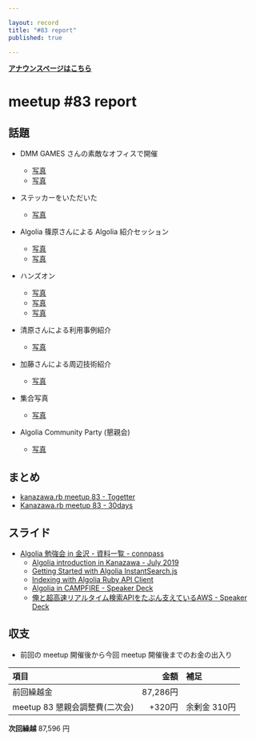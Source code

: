 ```yaml
---

layout: record
title: "#83 report"
published: true

---
```


<div style="text-align: left;"><a href="./"><strong>アナウンスページはこちら</strong></a></div>

# meetup #83 report

## 話題

* DMM GAMES さんの素敵なオフィスで開催
  + [写真](https://twitter.com/shinodogg/status/1152426980962213888)
  + [写真](https://twitter.com/PharaohKJ/status/1152434974672375810)

* ステッカーをいただいた
  + [写真](https://twitter.com/shinodogg/status/1152425193241022466)

* Algolia 篠原さんによる Algolia 紹介セッション
  + [写真](https://twitter.com/TAKAyuki_atkwsk/status/1152431114524360704)
  + [写真](https://twitter.com/kiyohara/status/1152432461642686464)

* ハンズオン
  + [写真](https://twitter.com/Yukimitsu_Izawa/status/1152443264793841664)
  + [写真](https://twitter.com/kiyohara/status/1152455493866029056)
  + [写真](https://twitter.com/kiyohara/status/1152473114585919488)

* 清原さんによる利用事例紹介
  + [写真](https://twitter.com/shinodogg/status/1152484358579576832)

* 加藤さんによる周辺技術紹介
  + [写真](https://twitter.com/Yukimitsu_Izawa/status/1152485206537846784)

* 集合写真
  + [写真](https://twitter.com/kiyohara/status/1152515075309105152)

* Algolia Community Party (懇親会)
  + [写真](https://twitter.com/shinodogg/status/1152508979693539328)

## まとめ

* [kanazawa.rb meetup 83 - Togetter](https://togetter.com/li/1378740)
* [Kanazawa.rb meetup 83 - 30days](http://30d.jp/kzrb/73)

## スライド

* [Algolia 勉強会 in 金沢 \- 資料一覧 \- connpass](https://connpass.com/event/135409/presentation/)
  + [Algolia introduction in Kanazawa \- July 2019](https://www.slideshare.net/shinodogg/algolia-introduction-in-kanazawa-july-2019)
  + [Getting Started with Algolia InstantSearch\.js](https://www.slideshare.net/shinodogg/getting-started-with-algolia-instantsearchjs)
  + [Indexing with Algolia Ruby API Client](https://www.slideshare.net/shinodogg/indexing-with-algolia-ruby-api-client)
  + [Algolia in CAMPFIRE \- Speaker Deck](https://speakerdeck.com/kiyohara/algolia-in-campfire)
  + [俺と超高速リアルタイム検索APIをたぶん支えているAWS \- Speaker Deck](https://speakerdeck.com/pharaohkj/an-tochao-gao-su-riarutaimujian-suo-apiwotabunzhi-eteiruaws)

<!-- 分かっている範囲でリンクがあれば列挙する
## 参加者のブログ

* XXX

-->

## 収支

* 前回の meetup 開催後から今回 meetup 開催後までのお金の出入り

|項目                           |金額         |補足                                               |
|:------------------------------|------------:|:--------------------------------------------------|
| 前回繰越金                    |    87,286円 |                                                   |
| meetup 83 懇親会調整費(二次会)|      +320円 | 余剰金 310円                                      |

**次回繰越**  87,596 円

